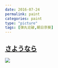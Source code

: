 ```yaml
---
date: 2016-07-24
permalink: paint
categories: paint
type: "picture"
tags: [弹丸论破,朝日奈葵]
---
```


## [さようなら](https://www.pixiv.net/member_illust.php?mode=medium&illust_id=58055102)

![](http://p2bh4l69u.bkt.clouddn.com/paint/58055102_p0_master1200.jpg)